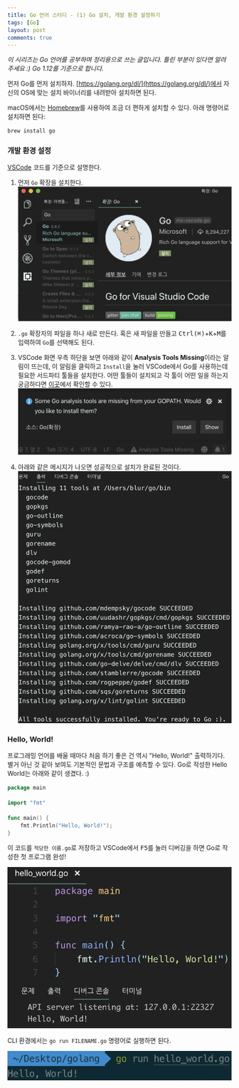 ```yaml
---
title: Go 언어 스터디 - (1) Go 설치, 개발 환경 설정하기
tags: [Go]
layout: post
comments: true
---
```


*이 시리즈는 Go 언어를 공부하며 정리용으로 쓰는 글입니다. 틀린 부분이 있다면 알려주세요 :)*
*Go 1.12를 기준으로 합니다.*


먼저 Go를 먼저 설치하자. [https://golang.org/dl/](https://golang.org/dl/)에서 자신의 OS에 맞는 설치 바이너리를 내려받아 설치하면 된다.

macOS에서는 [Homebrew](https://brew.sh)를 사용하여 조금 더 편하게 설치할 수 있다. 아래 명령어로 설치하면 된다:

```sh
brew install go
```


### 개발 환경 설정

[VSCode](https://code.visualstudio.com) 코드를 기준으로 설명한다.


1. 먼저 `Go` 확장을 설치한다.
![Install Go Exntension](/images/golang-study-1/vscode-extension.png)


2. `.go` 확장자의 파일을 하나 새로 만든다. 혹은 새 파일을 만들고 <kbd>Ctrl(⌘)</kbd>+<kbd>K</kbd>+<kbd>M</kbd>를 입력하여 `Go`를 선택해도 된다.


3. VSCode 화면 우측 하단을 보면 아래와 같이 **Analysis Tools Missing**이라는 알림이 뜨는데, 이 알림을 클릭하고 `Install`을 눌러 VSCode에서 Go를 사용하는데 필요한 서드파티 툴들을 설치한다. 어떤 툴들이 설치되고 각 툴이 어떤 일을 하는지 궁금하다면 [이곳](https://github.com/Microsoft/vscode-go/wiki/Go-tools-that-the-Go-extension-depends-on)에서 확인할 수 있다.
![Install Go Analysis Tools](/images/golang-study-1/install-go-tools.png)


4. 아래와 같은 메시지가 나오면 성공적으로 설치가 완료된 것이다.
![Install Go Analysis Tools](/images/golang-study-1/go-tools-install-log.png)


### Hello, World!

프로그래밍 언어를 배울 때마다 처음 하기 좋은 건 역시 "Hello, World!" 출력하기다. 별거 아닌 것 같아 보여도 기본적인 문법과 구조를 예측할 수 있다. Go로 작성한 Hello World는 아래와 같이 생겼다. :)

```go
package main

import "fmt"

func main() {
    fmt.Println("Hello, World!");
}
```

이 코드를 `적당한 이름.go`로 저장하고 VSCode에서 <kbd>F5</kbd>를 눌러 디버깅을 하면 Go로 작성한 첫 프로그램 완성!

![Hello World in Go](/images/golang-study-1/hello-world.png)

CLI 환경에서는 `go run FILENAME.go` 명령어로 실행하면 된다.

![Hello World in Go](/images/golang-study-1/run-go-in-cli.png)
